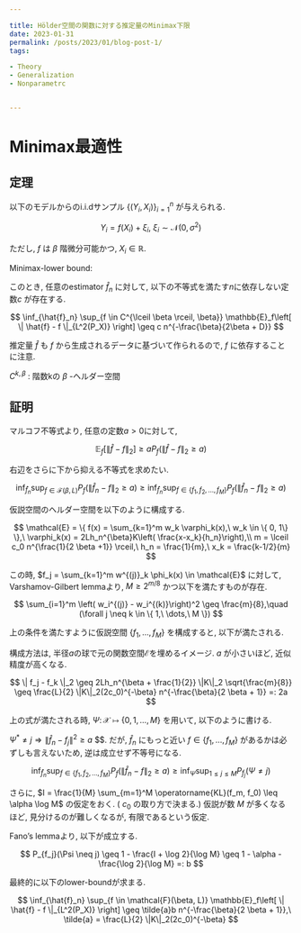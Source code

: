 ```yaml
---

title: Hölder空間の関数に対する推定量のMinimax下限
date: 2023-01-31
permalink: /posts/2023/01/blog-post-1/
tags:

- Theory
- Generalization
- Nonparametrc


---
```


# Minimax最適性

## 定理

以下のモデルからのi.i.dサンプル $\{(Y_i, X_i)\}_{i=1}^n$ が与えられる. 

$$
Y_i = f(X_i) + \xi_i,\ \xi_i \sim \mathcal{N}(0, \sigma^2)
$$

ただし, $f$ は $\beta$ 階微分可能かつ, $X_i \in \mathbb{R}$.

Minimax-lower bound: 

このとき, 任意のestimator $\hat{f}_n$ に対して, 以下の不等式を満たす$n$に依存しない定数$c$ が存在する. 

$$
\inf_{\hat{f}_n} \sup_{f \in C^{\lceil \beta \rceil, \beta}} \mathbb{E}_f\left[ \| \hat{f} - f \|_{L^2(P_X)} \right] \geq c n^{-\frac{\beta}{2\beta + D}}
$$

推定量 $\hat{f}$ も $f$ から生成されるデータに基づいて作られるので, $f$ に依存することに注意.

$C^{k, \beta}$ : 階数kの $\beta$ -ヘルダー空間

## 証明

マルコフ不等式より,  任意の定数$a>0$に対して, 

$$
\mathbb{E}_f\left[ \| \hat{f} - f \|_2 \right] \geq a P_f(\| \hat{f} - f \|_2 \geq a)
$$

右辺をさらに下から抑える不等式を求めたい. 

$$
\inf_{\hat{f}_n} \sup_{f \in \mathcal{F}(\beta, L)} P_f \left(\| \hat{f}_n - f \|_2 \geq a \right) \geq \inf_{\hat{f}_n} \sup_{f \in \{ f_1, f_2,\dots, f_M \}} P_f \left(\| \hat{f}_n - f \|_2 \geq a \right)
$$

仮説空間のヘルダー空間を以下のように構成する. 

$$
\mathcal{E} = \{ f(x) = \sum_{k=1}^m w_k \varphi_k(x),\ w_k \in \{ 0, 1\} \},\ \varphi_k(x) = 2Lh_n^{\beta}K\left( \frac{x-x_k}{h_n}\right),\\
m = \lceil c_0 n^{\frac{1}{2 \beta +1}} \rceil,\ h_n = \frac{1}{m},\ x_k = \frac{k-1/2}{m}
$$

この時,  $f_j = \sum_{k=1}^m w^{(j)}_k \phi_k(x) \in  \mathcal{E}$ に対して,  Varshamov-Gilbert lemmaより, $M \geq 2^{m/8}$ かつ以下を満たすものが存在. 

$$
\sum_{i=1}^m \left( w_i^{(j)} - w_i^{(k)}\right)^2 \geq \frac{m}{8},\quad (\forall j \neq k \in \{ 1,\ \dots,\ M \})
$$

上の条件を満たすように仮説空間 $\{ f_1, \dots, f_M \}$ を構成すると, 以下が満たされる. 

構成方法は, 半径$a$の球で元の関数空間$\mathcal{E}$を埋めるイメージ. $a$ が小さいほど, 近似精度が高くなる. 

$$
\| f_j - f_k \|_2 \geq 2Lh_n^{\beta + \frac{1}{2}} \|K\|_2 \sqrt{\frac{m}{8}} \geq \frac{L}{2} \|K\|_2(2c_0)^{-\beta} n^{-\frac{\beta}{2 \beta + 1}} =: 2a
$$

上の式が満たされる時, $\Psi \colon \mathcal{X} \mapsto \{0, 1, \dots, M \}$ を用いて, 以下のように書ける. 

$\Psi^* \neq j \Rightarrow \| \hat{f}_n - f_j\|^2 \geq a$ $$. だが,  $\hat{f}_n$ にもっと近い $f \in \{ f_1, \dots, f_M \}$ があるかは必ずしも言えないため, 逆は成立せず不等号になる. 

$$
\inf_{\hat{f}_n} \sup_{f \in \{ f_1, f_2,\dots, f_M \}} P_f \left(\| \hat{f}_n - f \|_2 \geq a \right) \geq \inf_{\Psi} \sup_{1 \leq j \leq M} P_{f_j}(\Psi \neq j)
$$

さらに, $I = \frac{1}{M} \sum_{m=1}^M \operatorname{KL}(f_m, f_0) \leq \alpha \log M$ の仮定をおく. ( $c_0$ の取り方で決まる.) 
仮説が数 $M$ が多くなるほど, 見分けるのが難しくなるが, 有限であるという仮定. 

Fano’s lemmaより, 以下が成立する. 

$$
P_{f_j}(\Psi \neq j) \geq 1 - \frac{I + \log 2}{\log M} \geq 1 - \alpha - \frac{\log 2}{\log M} =: b
$$

最終的に以下のlower-boundが求まる. 

$$
\inf_{\hat{f}_n} \sup_{f \in \mathcal{F}(\beta, L)} \mathbb{E}_f\left[ \| \hat{f} - f \|_{L^2(P_X)} \right] \geq \tilde{a}b n^{-\frac{\beta}{2 \beta + 1}},\ \tilde{a} = \frac{L}{2} \|K\|_2(2c_0)^{-\beta}
$$


